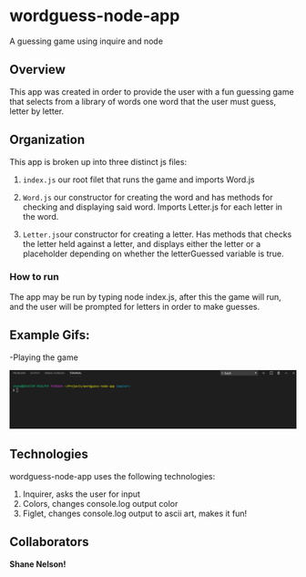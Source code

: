 # wordguess-node-app
A guessing game using inquire and node

## Overview
This app was created in order to provide the user with a fun guessing game that selects from a library of words one word that the user must guess, letter by letter.

## Organization
This app is broken up into three distinct js files:
1. `index.js` our root filet that runs the game and imports Word.js

2. `Word.js` our constructor for creating the word and has methods for checking and displaying said word.  Imports Letter.js for each letter in the word.

3. `Letter.js`our constructor for creating a letter. Has methods that checks the letter held against a letter, and displays either the letter or a placeholder depending on whether the letterGuessed variable is true.

### How to run
The app may be run by typing node index.js,  after this the game will run, and the user will be prompted for letters in order to make guesses.

## Example Gifs:

-Playing the game

![Example of the Game](demo/demo1.gif)

## Technologies
wordguess-node-app uses the following technologies:
1. Inquirer, asks the user for input
2. Colors, changes console.log output color
3. Figlet, changes console.log output to ascii art, makes it fun!

## Collaborators

**Shane Nelson!**